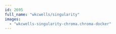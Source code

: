 ```yaml
---
id: 2695
full_name: "wkcwells/singularity"
images: 
  - "wkcwells-singularity-chroma.chroma-docker"
---
```

